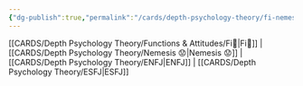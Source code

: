 ```yaml
---
{"dg-publish":true,"permalink":"/cards/depth-psychology-theory/fi-nemesis/","created":"2023-01-05T12:02:14.771+01:00","updated":"2023-04-23T10:10:38.979+02:00"}
---
```


[[CARDS/Depth Psychology Theory/Functions & Attitudes/Fi🧭\|Fi🧭]] | [[CARDS/Depth Psychology Theory/Nemesis 😟\|Nemesis 😟]] | [[CARDS/Depth Psychology Theory/ENFJ\|ENFJ]] | [[CARDS/Depth Psychology Theory/ESFJ\|ESFJ]]

